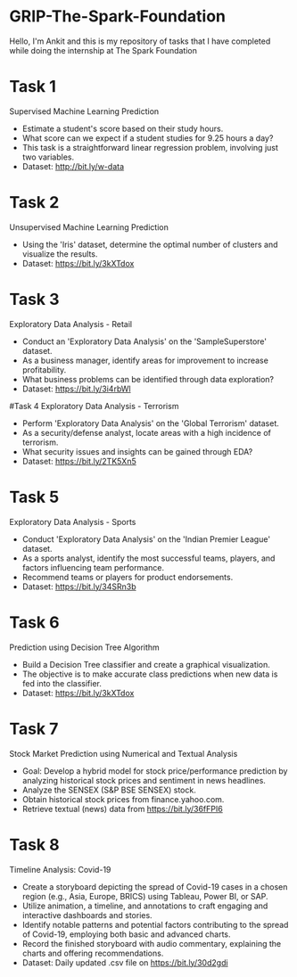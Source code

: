 # GRIP-The-Spark-Foundation
Hello, I'm Ankit and this is my repository of tasks that I have completed while doing the internship at The Spark Foundation

# Task 1
Supervised Machine Learning Prediction
- Estimate a student's score based on their study hours.
- What score can we expect if a student studies for 9.25 hours a day?
- This task is a straightforward linear regression problem, involving just two variables.
- Dataset: http://bit.ly/w-data

# Task 2
Unsupervised Machine Learning Prediction
- Using the 'Iris' dataset, determine the optimal number of clusters and visualize the results.
- Dataset: https://bit.ly/3kXTdox

# Task 3
Exploratory Data Analysis - Retail
- Conduct an 'Exploratory Data Analysis' on the 'SampleSuperstore' dataset.
- As a business manager, identify areas for improvement to increase profitability.
- What business problems can be identified through data exploration?
- Dataset: https://bit.ly/3i4rbWl

#Task 4
Exploratory Data Analysis - Terrorism
- Perform 'Exploratory Data Analysis' on the 'Global Terrorism' dataset.
- As a security/defense analyst, locate areas with a high incidence of terrorism.
- What security issues and insights can be gained through EDA?
- Dataset: https://bit.ly/2TK5Xn5

# Task 5
Exploratory Data Analysis - Sports
- Conduct 'Exploratory Data Analysis' on the 'Indian Premier League' dataset.
- As a sports analyst, identify the most successful teams, players, and factors influencing team performance.
- Recommend teams or players for product endorsements.
- Dataset: https://bit.ly/34SRn3b

# Task 6
Prediction using Decision Tree Algorithm
- Build a Decision Tree classifier and create a graphical visualization.
- The objective is to make accurate class predictions when new data is fed into the classifier.
- Dataset: https://bit.ly/3kXTdox

# Task 7
Stock Market Prediction using Numerical and Textual Analysis
- Goal: Develop a hybrid model for stock price/performance prediction by analyzing historical stock prices and sentiment in news headlines.
- Analyze the SENSEX (S&P BSE SENSEX) stock.
- Obtain historical stock prices from finance.yahoo.com.
- Retrieve textual (news) data from https://bit.ly/36fFPI6

# Task 8
Timeline Analysis: Covid-19
- Create a storyboard depicting the spread of Covid-19 cases in a chosen region (e.g., Asia, Europe, BRICS) using Tableau, Power BI, or SAP.
- Utilize animation, a timeline, and annotations to craft engaging and interactive dashboards and stories.
- Identify notable patterns and potential factors contributing to the spread of Covid-19, employing both basic and advanced charts.
- Record the finished storyboard with audio commentary, explaining the charts and offering recommendations.
- Dataset: Daily updated .csv file on https://bit.ly/30d2gdi
